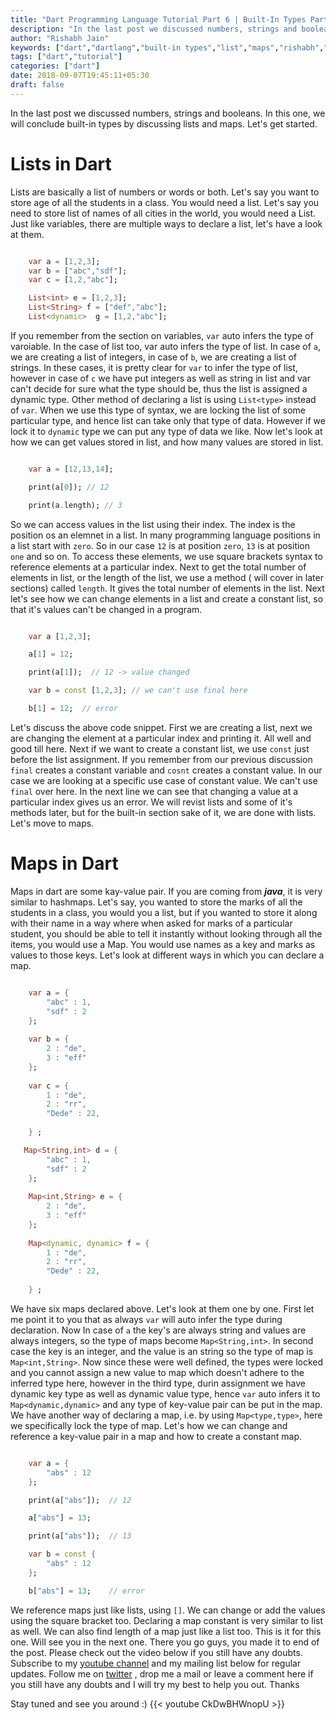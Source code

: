 ```yaml
---
title: "Dart Programming Language Tutorial Part 6 | Built-In Types Part 2"
description: "In the last post we discussed numbers, strings and booleans. In this one, we will conclude built-in types by discussing lists and maps. Let's get started."
author: "Rishabh Jain"
keywords: ["dart","dartlang","built-in types","list","maps","rishabh","jain","rishabh jain","rishabh1403","blog","competitive","coding","programming","tech","technology"]
tags: ["dart","tutorial"]
categories: ["dart"]
date: 2018-09-07T19:45:11+05:30
draft: false
---
```

In the last post we discussed numbers, strings and booleans. In this one, we will conclude built-in types by discussing lists and maps. Let's get started.
<!--more-->

# Lists in Dart

Lists are basically a list of numbers or words or both. Let's say you want to store age of all the students in a class. You would need a list. Let's say you need to store list of names of all cities in the world, you would need a List. Just like variables, there are multiple ways to declare a list, let's have a look at them.

```dart

    var a = [1,2,3];
    var b = ["abc","sdf"];
    var c = [1,2,"abc"];

    List<int> e = [1,2,3];
    List<String> f = ["def","abc"];
    List<dynamic>  g = [1,2,"abc"];

```

If you remember from the section on variables, `var` auto infers the type of varoiable. In the case of list too, var auto infers the type of list. In case of `a`, we are creating a list of integers, in case of `b`, we are creating a list of strings. In these cases, it is pretty clear for `var` to infer the type of list, however in case of `c` we have put integers as well as string in list and var can't decide for sure what the type should be, thus the list is assigned a dynamic type. Other method of declaring a list is using `List<type>` instead of `var`. When we use this type of syntax, we are locking the list of some particular type, and hence list can take only that type of data. However if we lock it to `dynamic` type we can put any type of data we like. Now let's look at how we can get values stored in list, and how many values are stored in list.

```dart

    var a = [12,13,14];

    print(a[0]); // 12

    print(a.length); // 3

```

So we can access values in the list using their index. The index is the position os an elemnet in a list. In many programming language positions in a list start with `zero`. So in our case `12` is at position `zero`, `13` is at position `one` and so on. To access these elements, we use square brackets syntax to reference elements at a particular index. Next to get the total number of elements in list, or the length of the list, we use a method ( will cover in later sections) called `length`. It gives the total number of elements in the list. Next let's see how we can change elements in a list and create a constant list, so that it's values can't be changed in a program.

```dart

    var a [1,2,3];

    a[1] = 12;

    print(a[1]);  // 12 -> value changed

    var b = const [1,2,3]; // we can't use final here

    b[1] = 12;  // error

```

Let's discuss the above code snippet. First we are creating a list, next we are changing the element at a particular index and printing it. All well and good till here. Next if we want to create a constant list, we use `const` just before the list assignment. If you remember from our previous discussion `final` creates a constant variable and `cosnt` creates a constant value. In our case we are looking at a specific use case of constant value. We can't use `final` over here. In the next line we can see that changing a value at a particular index gives us an error. We will revist lists and some of it's methods later, but for the built-in section sake of it, we are done with lists. Let's move to maps.

# Maps in Dart

Maps in dart are some kay-value pair. If you are coming from ***java***, it is very similar to hashmaps. Let's say, you wanted to store the marks of all the students in a class, you would you a list, but if you wanted to store it along with their name in a way where when asked for marks of a particular student, you should be able to tell it instantly without looking through all the items, you would use a Map. You would use names as a key and marks as values to those keys. Let's look at different ways in which you can declare a map.

```dart

    var a = {
        "abc" : 1,
        "sdf" : 2    
    };
    
    var b = {
        2 : "de",
        3 : "eff"    
    };
    
    var c = {
        1 : "de",
        2 : "rr",
        "Dede" : 22,
            
    } ;

   Map<String,int> d = {
        "abc" : 1,
        "sdf" : 2    
    };
    
    Map<int,String> e = {
        2 : "de",
        3 : "eff"    
    };
    
    Map<dynamic, dynamic> f = {
        1 : "de",
        2 : "rr",
        "Dede" : 22,
            
    } ;

```

We have six maps declared above. Let's look at them one by one. First let me point it to you that as always `var` will auto infer the type during declaration. Now In case of `a` the key's are always string and values are always integers, so the type of maps become `Map<String,int>`. In second case the key is an integer, and the value is an string so the type of map is `Map<int,String>`. Now since these were well defined, the types were locked and you cannot assign a new value to map which doesn't adhere to the inferred type here, however in the third type, durin assignment we have dynamic key type as well as dynamic value type, hence `var` auto infers it to `Map<dynamic,dynamic>` and any type of key-value pair can be put in the map. We have another way of declaring a map, i.e. by using `Map<type,type>`, here we specifically lock the type of map. Let's how we can change and reference a key-value pair in a map and how to create a constant map.

```dart

    var a = {
        "abs" : 12    
    };

    print(a["abs"]);  // 12

    a["abs"] = 13;

    print(a["abs"]);  // 13

    var b = const {
        "abs" : 12
    };

    b["abs"] = 13;    // error

```

We reference maps just like lists, using `[]`. We can change or add the values using the square bracket too. Declaring a map constant is very similar to list as well. We can also find length of a map just like a list too. This is it for this one. Will see you in the next one. There you go guys, you made it to end of the post. Please check out the video below if you still have any doubts. Subscribe to my [youtube channel](https://www.youtube.com/channel/UC4syrEYE9_fzeVBajZIyHlA) and my mailing list below for regular updates. Follow me on [twitter](https://www.twitter.com/rishabhjain1403) , drop me a mail or leave a comment here if you still have any doubts and I will try my best to help you out. Thanks

Stay tuned and see you around :)
{{< youtube CkDwBHWnopU >}}
